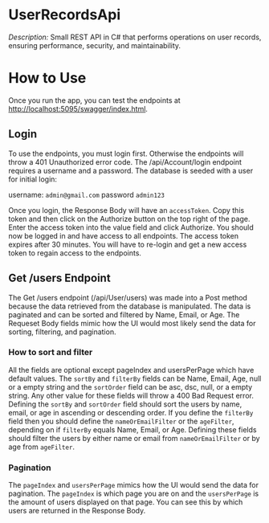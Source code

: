 # UserRecordsApi
*Description:* Small REST API in C# that performs operations on user records, ensuring performance, security, and maintainability.

# How to Use
Once you run the app, you can test the endpoints at [http://localhost:5095/swagger/index.html](http://localhost:5095/swagger/index.html).

## Login
To use the endpoints, you must login first. Otherwise the endpoints will throw a 401 Unauthorized error code. The /api/Account/login endpoint requires a username and a password. The database is seeded with a user for initial login: 

username: `admin@gmail.com` password `admin123`

Once you login, the Response Body will have an `accessToken`. Copy this token and then click on the Authorize button on the top right of the page. Enter the access token into the value field and click Authorize. You should now be logged in and have access to all endpoints. The access token expires after 30 minutes. You will have to re-login and get a new access token to regain access to the endpoints. 

## Get /users Endpoint
The Get /users endpoint (/api/User/users) was made into a Post method because the data retrieved from the database is manipulated. The data is paginated and can be sorted and filtered by Name, Email, or Age. The Requeset Body fields mimic how the UI would most likely send the data for sorting, filtering, and pagination. 

### How to sort and filter
All the fields are optional except pageIndex and usersPerPage which have default values. The `sortBy` and `filterBy` fields can be Name, Email, Age, null or a empty string and the `sortOrder` field can be asc, dsc, null, or a empty string. Any other value for these fields will throw a 400 Bad Request error. Defining the `sortBy` and `sortOrder` field should sort the users by name, email, or age in ascending or descending order. If you define the `filterBy` field then you should define the `nameOrEmailFilter` or the `ageFilter`, depending on if `filterBy` equals Name, Email, or Age. Defining these fields should filter the users by either name or email from `nameOrEmailFilter` or by age from `ageFilter`.

### Pagination
The `pageIndex` and `usersPerPage` mimics how the UI would send the data for pagination. The `pageIndex` is which page you are on and the `usersPerPage` is the amount of users displayed on that page. You can see this by which users are returned in the Response Body.
